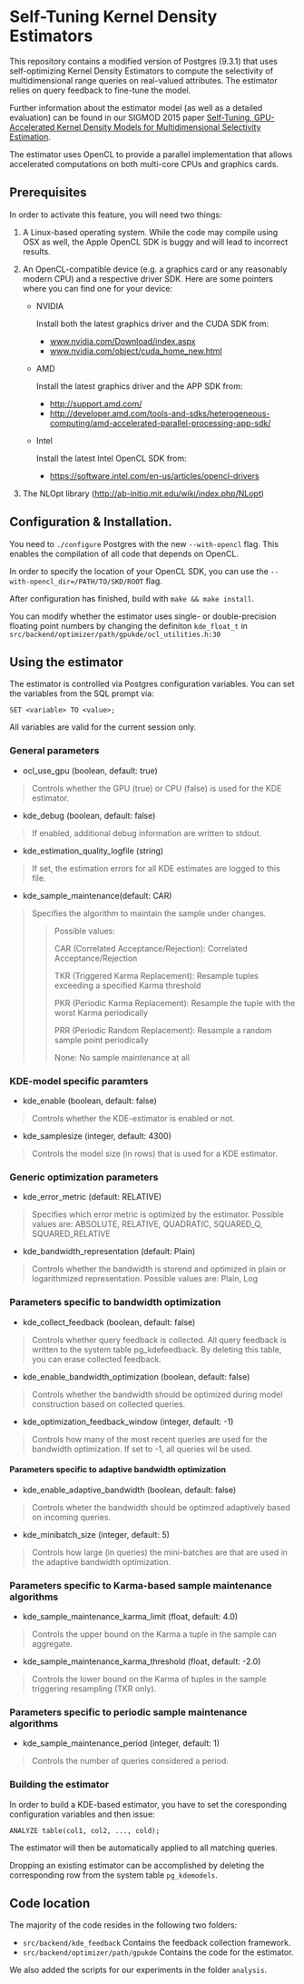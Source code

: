 # Self-Tuning Kernel Density Estimators

This repository contains a modified version of Postgres (9.3.1) that
uses self-optimizing Kernel Density Estimators to compute the 
selectivity of multidimensional range queries on real-valued 
attributes. The estimator relies on query feedback to fine-tune the
model.

Further information about the estimator model (as well as a detailed
evaluation) can be found in our SIGMOD 2015 paper [Self-Tuning, 
GPU-Accelerated Kernel Density Models for Multidimensional Selectivity
Estimation](http://dl.acm.org/citation.cfm?id=2749438).

The estimator uses OpenCL to provide a parallel implementation
that allows accelerated computations on both multi-core CPUs and
graphics cards.
                            
## Prerequisites                                                               
In order to activate this feature, you will need two things:

1. A Linux-based operating system. While the code may compile using OSX as well, the Apple OpenCL SDK is buggy and will lead to incorrect results.

2. An OpenCL-compatible device (e.g. a graphics card or any reasonably modern CPU) and a respective driver SDK. Here are some pointers where you can find one for your device:
    * NVIDIA 

        Install both the latest graphics driver and the CUDA SDK from:

        * www.nvidia.com/Download/index.aspx
        * www.nvidia.com/object/cuda_home_new.html

    * AMD

        Install the latest graphics driver and the APP SDK from:

        * http://support.amd.com/
        * http://developer.amd.com/tools-and-sdks/heterogeneous-computing/amd-accelerated-parallel-processing-app-sdk/

    * Intel
        
        Install the latest Intel OpenCL SDK from:
                          
        * https://software.intel.com/en-us/articles/opencl-drivers

3. The NLOpt library (http://ab-initio.mit.edu/wiki/index.php/NLopt)
                            
## Configuration & Installation. 
You need to `./configure` Postgres with the new `--with-opencl` flag. This
enables the compilation of all code that depends on OpenCL.

In order to specify the location of your OpenCL SDK, you can use the
`--with-opencl_dir=/PATH/TO/SKD/ROOT` flag.

After configuration has finished, build with `make && make install`.

You can modify whether the estimator uses single- or double-precision
floating point numbers by changing the definiton `kde_float_t` in 
`src/backend/optimizer/path/gpukde/ocl_utilities.h:30`

                      
## Using the estimator 

The estimator is controlled via Postgres configuration variables. You
can set the variables from the SQL prompt via:

    SET <variable> TO <value>;
All variables are valid for the current session only.

###  General parameters
* ocl_use_gpu (boolean, default: true)
> Controls whether the GPU (true) or CPU (false) is used for the
   KDE estimator.
* kde_debug (boolean, default: false)
> If enabled, additional debug information are written to stdout.
* kde_estimation_quality_logfile (string)
>If set, the estimation errors for all KDE estimates are logged to this file.   
* kde_sample_maintenance(default: CAR)
> Specifies the algorithm to maintain the sample under changes.
>> Possible values:
>>	
>> CAR (Correlated Acceptance/Rejection): Correlated Acceptance/Rejection
>>
>> TKR (Triggered Karma Replacement): Resample tuples exceeding a specified Karma threshold
>>
>> PKR (Periodic Karma Replacement): Resample the tuple with the worst Karma periodically
>>
>> PRR (Periodic Random Replacement): Resample a random sample point periodically
>>
>> None: No sample maintenance at all

###  KDE-model specific paramters

* kde_enable (boolean, default: false)
> Controls whether the KDE-estimator is enabled or not.
* kde_samplesize (integer, default: 4300)
> Controls the model size (in rows) that is used for a KDE estimator.

###  Generic optimization parameters
* kde_error_metric (default: RELATIVE)
> Specifies which error metric is optimized by the estimator.
> Possible values are: ABSOLUTE, RELATIVE, QUADRATIC, SQUARED_Q, SQUARED_RELATIVE
* kde_bandwidth_representation (default: Plain)
>   Controls whether the bandwidth is storend and optimized in plain or 
>   logarithmized representation.
>   Possible values are: Plain, Log

### Parameters specific to bandwidth optimization

* kde_collect_feedback (boolean, default: false)
> Controls whether query feedback is collected. All query feedback is written to the system table pg_kdefeedback. By deleting this table, you can erase collected feedback.
* kde_enable_bandwidth_optimization (boolean, default: false)
> Controls whether the bandwidth should be optimized during model construction based on collected queries.
* kde_optimization_feedback_window (integer, default: -1)
> Controls how many of the most recent queries are used for the bandwidth optimization. If set to -1, all queries wil be used.

#### Parameters specific to adaptive bandwidth optimization
* kde_enable_adaptive_bandwidth (boolean, default: false)
> Controls wheter the bandwidth should be optimzed adaptively
> based on incoming queries.
* kde_minibatch_size (integer, default: 5)
> Controls how large (in queries) the mini-batches are that are
> used in the adaptive bandwidth optimization.

### Parameters specific to Karma-based sample maintenance algorithms
* kde_sample_maintenance_karma_limit (float, default: 4.0)
> Controls the upper bound on the Karma a tuple in the sample 
> can aggregate.
* kde_sample_maintenance_karma_threshold (float, default: -2.0)
> Controls the lower bound on the Karma of tuples in the sample
> triggering resampling (TKR only).
    
###  Parameters specific to periodic sample maintenance algorithms
* kde_sample_maintenance_period (integer, default: 1)
> Controls the number of queries considered a period.

### Building the estimator
In order to build a KDE-based estimator, you have to set the
coresponding configuration variables and then issue:

    ANALYZE table(col1, col2, ..., cold);
The estimator will then be automatically applied to all matching
queries.

Dropping an existing estimator can be accomplished by deleting the
corresponding row from the system table `pg_kdemodels`.
                         
## Code location                          
The majority of the code resides in the following two folders:

* `src/backend/kde_feedback` Contains the feedback collection framework.
* `src/backend/optimizer/path/gpukde` Contains the code for the estimator.

We also added the scripts for our experiments in the folder `analysis`.
